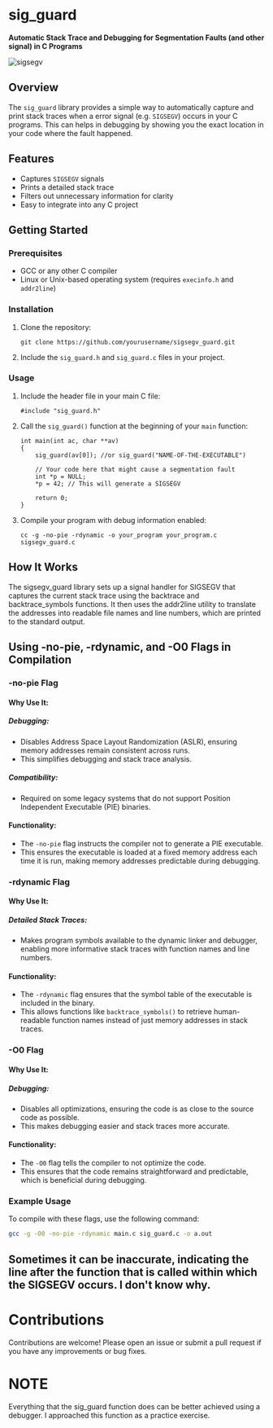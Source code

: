 # sig_guard

**Automatic Stack Trace and Debugging for Segmentation Faults (and other signal) in C Programs**

![sigsegv](https://github.com/user-attachments/assets/8e1a39c1-7a14-4b68-a255-ea8162a01813)


## Overview

The `sig_guard` library provides a simple way to automatically capture and print stack traces when a error signal (e.g. `SIGSEGV`) occurs in your C programs.
This can helps in debugging by showing you the exact location in your code where the fault happened.

## Features

- Captures `SIGSEGV` signals
- Prints a detailed stack trace
- Filters out unnecessary information for clarity
- Easy to integrate into any C project

## Getting Started

### Prerequisites

- GCC or any other C compiler
- Linux or Unix-based operating system (requires `execinfo.h` and `addr2line`)

### Installation

1. Clone the repository:
    ```
    git clone https://github.com/yourusername/sigsegv_guard.git
    ```

2. Include the `sig_guard.h` and `sig_guard.c` files in your project.

### Usage

1. Include the header file in your main C file:

    ```
    #include "sig_guard.h"
    ```

2. Call the `sig_guard()` function at the beginning of your `main` function:

    ```
    int main(int ac, char **av)
    {
        sig_guard(av[0]); //or sig_guard("NAME-OF-THE-EXECUTABLE")

        // Your code here that might cause a segmentation fault
        int *p = NULL;
        *p = 42; // This will generate a SIGSEGV

        return 0;
    }
    ```

3. Compile your program with debug information enabled:

    ```
    cc -g -no-pie -rdynamic -o your_program your_program.c sigsegv_guard.c
    ```

## How It Works
The sigsegv_guard library sets up a signal handler for SIGSEGV that captures the current stack trace using the backtrace and backtrace_symbols functions.
It then uses the addr2line utility to translate the addresses into readable file names and line numbers, which are printed to the standard output.

## Using -no-pie, -rdynamic, and -O0 Flags in Compilation

### -no-pie Flag

#### Why Use It:

##### Debugging:
- Disables Address Space Layout Randomization (ASLR), ensuring memory addresses remain consistent across runs.
- This simplifies debugging and stack trace analysis.

##### Compatibility:
- Required on some legacy systems that do not support Position Independent Executable (PIE) binaries.

#### Functionality:
- The `-no-pie` flag instructs the compiler not to generate a PIE executable.
- This ensures the executable is loaded at a fixed memory address each time it is run, making memory addresses predictable during debugging.

### -rdynamic Flag

#### Why Use It:

##### Detailed Stack Traces:
- Makes program symbols available to the dynamic linker and debugger, enabling more informative stack traces with function names and line numbers.

#### Functionality:
- The `-rdynamic` flag ensures that the symbol table of the executable is included in the binary.
- This allows functions like `backtrace_symbols()` to retrieve human-readable function names instead of just memory addresses in stack traces.

### -O0 Flag

#### Why Use It:

##### Debugging:
- Disables all optimizations, ensuring the code is as close to the source code as possible.
- This makes debugging easier and stack traces more accurate.

#### Functionality:
- The `-O0` flag tells the compiler to not optimize the code.
- This ensures that the code remains straightforward and predictable, which is beneficial during debugging.

### Example Usage
To compile with these flags, use the following command:

```sh
gcc -g -O0 -no-pie -rdynamic main.c sig_guard.c -o a.out
```

## Sometimes it can be inaccurate, indicating the line after the function that is called within which the SIGSEGV occurs. I don't know why.

# Contributions
Contributions are welcome! Please open an issue or submit a pull request if you have any improvements or bug fixes.

# NOTE
Everything that the sig_guard function does can be better achieved using a debugger.
I approached this function as a practice exercise.
